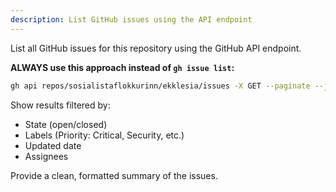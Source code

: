 ```yaml
---
description: List GitHub issues using the API endpoint
---
```


List all GitHub issues for this repository using the GitHub API endpoint.

**ALWAYS use this approach instead of `gh issue list`:**

```bash
gh api repos/sosialistaflokkurinn/ekklesia/issues -X GET --paginate --jq '.[] | select(.state == "open") | {number, title, state, labels: [.labels[].name] | join(", "), updated: .updated_at}' | jq -s 'unique_by(.number) | sort_by(.number) | reverse | .[]'
```

Show results filtered by:
- State (open/closed)
- Labels (Priority: Critical, Security, etc.)
- Updated date
- Assignees

Provide a clean, formatted summary of the issues.
